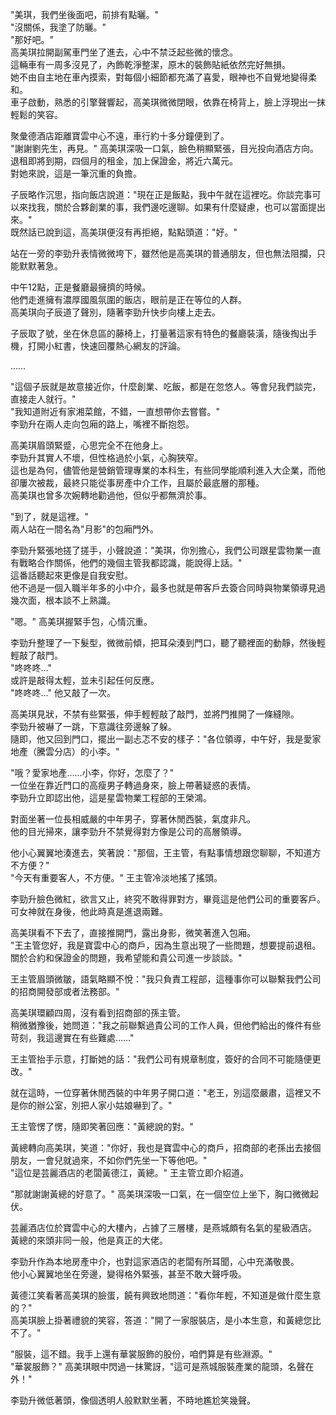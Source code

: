 "美琪，我們坐後面吧，前排有點曬。"  
"沒關係，我塗了防曬。"  
"那好吧。"  
高美琪拉開副駕車門坐了進去，心中不禁泛起些微的懷念。  
這輛車有一周多沒見了，內飾乾淨整潔，原木的裝飾貼紙依然完好無損。  
她不由自主地在車內摸索，對每個小細節都充滿了喜愛，眼神也不自覺地變得柔和。  
車子啟動，熟悉的引擎聲響起，高美琪微微閉眼，依靠在椅背上，臉上浮現出一抹輕鬆的笑容。  

聚彙德酒店距離寶雲中心不遠，車行約十多分鐘便到了。  
"謝謝劉先生，再見。" 高美琪深吸一口氣，臉色稍顯緊張，目光投向酒店方向。  
退租即將到期，四個月的租金，加上保證金，將近六萬元。  
對她來說，這是一筆沉重的負擔。  

子辰略作沉思，指向飯店說道："現在正是飯點，我中午就在這裡吃。你談完事可以來找我，關於合夥創業的事，我們邊吃邊聊。如果有什麼疑慮，也可以當面提出來。"  
既然話已說到這，高美琪便沒有再拒絕，點點頭道："好。"  

站在一旁的李勁升表情微微垮下，雖然他是高美琪的普通朋友，但也無法阻攔，只能默默著急。  

中午12點，正是餐廳最擁擠的時候。  
他們走進擁有濃厚國風氛圍的飯店，眼前是正在等位的人群。  
高美琪向子辰道了聲別，隨著李勁升快步向樓上走去。  

子辰取了號，坐在休息區的藤椅上，打量著這家有特色的餐廳裝潢，隨後掏出手機，打開小紅書，快速回覆熱心網友的評論。  

……  

"這個子辰就是故意接近你，什麼創業、吃飯，都是在忽悠人。等會兒我們談完，直接走人就行。"  
"我知道附近有家湘菜館，不錯，一直想帶你去嘗嘗。"  
李勁升在兩人走向包廂的路上，嘴裡不斷抱怨。  

高美琪眉頭緊蹙，心思完全不在他身上。  
李勁升其實人不壞，但性格過於小氣，心胸狹窄。  
這也是為何，儘管他是營銷管理專業的本科生，有些同學能順利進入大企業，而他卻屢次被裁，最終只能從事房產中介工作，且屬於最底層的那種。  
高美琪也曾多次婉轉地勸過他，但似乎都無濟於事。  

"到了，就是這裡。"  
兩人站在一間名為"月影"的包廂門外。  

李勁升緊張地搓了搓手，小聲說道："美琪，你別擔心，我們公司跟星雲物業一直有戰略合作關係，他們的幾個主管我都認識，能說得上話。"  
這番話聽起來更像是自我安慰。  
他不過是一個入職半年多的小中介，最多也就是帶客戶去簽合同時與物業領導見過幾次面，根本談不上熟識。  

"嗯。" 高美琪握緊手包，心情沉重。  

李勁升整理了一下髮型，微微前傾，把耳朵湊到門口，聽了聽裡面的動靜，然後輕輕敲了敲門。  
"咚咚咚..."  
或許是敲得太輕，並未引起任何反應。  
"咚咚咚..." 他又敲了一次。  

高美琪見狀，不禁有些緊張，伸手輕輕敲了敲門，並將門推開了一條縫隙。  
李勁升被嚇了一跳，下意識往旁邊躲了躲。  
隨即，他又回到門口，擺出一副忐忑不安的樣子："各位領導，中午好，我是愛家地產（騰雲分店）的小李。"  

"哦？愛家地產……小李，你好，怎麼了？"  
一位坐在靠近門口的高瘦男子轉過身來，臉上帶著疑惑的表情。  
李勁升立即認出他，這是星雲物業工程部的王榮鴻。  

對面坐著一位長相威嚴的中年男子，穿著休閒西裝，氣度非凡。  
他的目光掃來，讓李勁升不禁覺得對方像是公司的高層領導。  

他小心翼翼地湊進去，笑著說："那個，王主管，有點事情想跟您聊聊，不知道方不方便？"  
"今天有重要客人，不方便。" 王主管冷淡地搖了搖頭。  

李勁升臉色微紅，欲言又止，終究不敢得罪對方，畢竟這是他們公司的重要客戶。  
可女神就在身後，他此時真是進退兩難。  

高美琪看不下去了，直接推開門，露出身影，微笑著進入包廂。  
"王主管您好，我是寶雲中心的商戶，因為生意出現了一些問題，想要提前退租。關於合約和保證金的問題，我希望能和貴公司進一步談談。"  

王主管眉頭微皺，語氣略顯不悅："我只負責工程部，這種事你可以聯繫我們公司的招商開發部或者法務部。"  

高美琪環顧四周，沒有看到招商部的孫主管。  
稍微猶豫後，她問道："我之前聯繫過貴公司的工作人員，但他們給出的條件有些苛刻，我這邊實在有些難處……"  

王主管抬手示意，打斷她的話："我們公司有規章制度，簽好的合同不可能隨便更改。"  

就在這時，一位穿著休閒西裝的中年男子開口道："老王，別這麼嚴肅，這裡又不是你的辦公室，別把人家小姑娘嚇到了。"  

王主管愣了愣，隨即笑著回應："黃總說的對。"  

黃總轉向高美琪，笑道："你好，我也是寶雲中心的商戶，招商部的老孫出去接個朋友，一會兒就過來，不如你們先坐一下等他吧。"  
"這位是芸麗酒店的老闆黃德江，黃總。" 王主管立即介紹道。  

"那就謝謝黃總的好意了。" 高美琪深吸一口氣，在一個空位上坐下，胸口微微起伏。  

芸麗酒店位於寶雲中心的大樓內，占據了三層樓，是燕城頗有名氣的星級酒店。  
黃總的來頭非同一般，他是真正的大佬。  

李勁升作為本地房產中介，也對這家酒店的老闆有所耳聞，心中充滿敬畏。  
他小心翼翼地坐在旁邊，變得格外緊張，甚至不敢大聲呼吸。  

黃德江笑看著高美琪的臉蛋，饒有興致地問道："看你年輕，不知道是做什麼生意的？"  
高美琪臉上掛著禮貌的笑容，答道："開了一家服裝店，是小本生意，和黃總您比不了。"  

"服裝，這不錯。我手上還有華裳服飾的股份，咱們算是有些淵源。"  
"華裳服飾？" 高美琪眼中閃過一抹驚訝，"這可是燕城服裝產業的龍頭，名聲在外！"  

李勁升微低著頭，像個透明人般默默坐著，不時地尷尬笑幾聲。